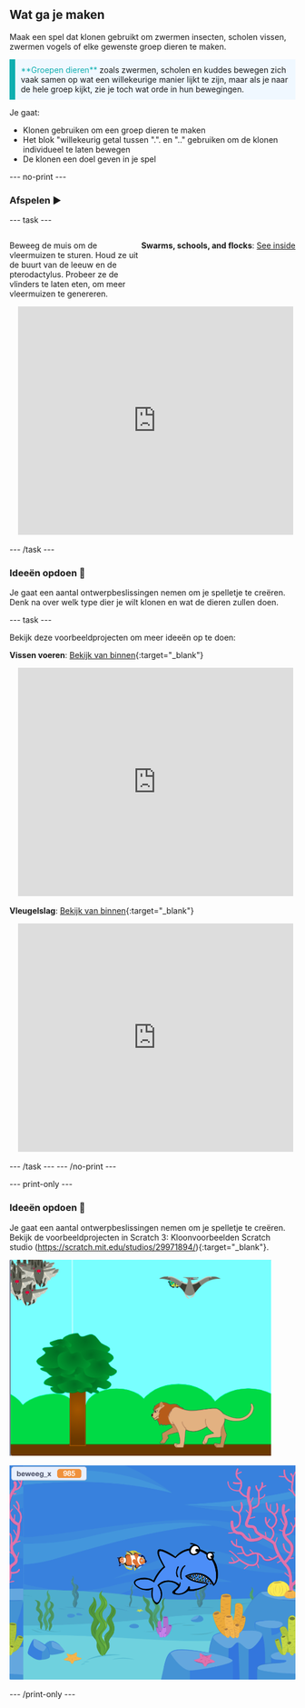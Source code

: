 ## Wat ga je maken

Maak een spel dat klonen gebruikt om zwermen insecten, scholen vissen, zwermen vogels of elke gewenste groep dieren te maken.

<p style="border-left: solid; border-width:10px; border-color: #0faeb0; background-color: aliceblue; padding: 10px;">
<span style="color: #0faeb0">**Groepen dieren**</span> zoals zwermen, scholen en kuddes bewegen zich vaak samen op wat een willekeurige manier lijkt te zijn, maar als je naar de hele groep kijkt, zie je toch wat orde in hun bewegingen.
</p>

Je gaat:
+ Klonen gebruiken om een groep dieren te maken
+ Het blok "willekeurig getal tussen ".". en ".." gebruiken om de klonen individueel te laten bewegen
+ De klonen een doel geven in je spel

--- no-print ---

### Afspelen ▶️

--- task ---

<div style="display: flex; flex-wrap: wrap">
<div style="flex-basis: 175px; flex-grow: 1">  

Beweeg de muis om de vleermuizen te sturen. Houd ze uit de buurt van de leeuw en de pterodactylus. Probeer ze de vlinders te laten eten, om meer vleermuizen te genereren.

</div>

**Swarms, schools, and flocks**: [See inside](https://scratch.mit.edu/projects/547542437/editor)
<div class="scratch-preview" style="margin-left: 15px;">
<iframe src="https://scratch.mit.edu/projects/547542437/embed" allowtransparency="true" width="485" height="402" frameborder="0" scrolling="no" allowfullscreen></iframe>
</div>

</div>

--- /task ---

### Ideeën opdoen 💭

Je gaat een aantal ontwerpbeslissingen nemen om je spelletje te creëren. Denk na over welk type dier je wilt klonen en wat de dieren zullen doen.

--- task ---

Bekijk deze voorbeeldprojecten om meer ideeën op te doen:

**Vissen voeren**: [Bekijk van binnen](https://scratch.mit.edu/projects/546736569/editor){:target="_blank"}
<div class="scratch-preview" style="margin-left: 15px;">
<iframe src="https://scratch.mit.edu/projects/546736569/embed" allowtransparency="true" width="485" height="402" frameborder="0" scrolling="no" allowfullscreen></iframe>
</div>

**Vleugelslag**: [Bekijk van binnen](https://scratch.mit.edu/projects/546736368/editor){:target="_blank"}
<div class="scratch-preview" style="margin-left: 15px;">
<iframe src="https://scratch.mit.edu/projects/546736368/embed" allowtransparency="true" width="485" height="402" frameborder="0" scrolling="no" allowfullscreen></iframe>
</div>

--- /task --- --- /no-print ---

--- print-only ---

### Ideeën opdoen 💭

Je gaat een aantal ontwerpbeslissingen nemen om je spelletje te creëren. Bekijk de voorbeeldprojecten in Scratch 3: Kloonvoorbeelden Scratch studio (https://scratch.mit.edu/studios/29971894/){:target="_blank"}.

![Voorbeeld van het zwermen, scholen en kuddes project](images/swarms_bats.png)

![Voorbeeld van het visvoeder project](images/swarms_fish.png)

--- /print-only ---




